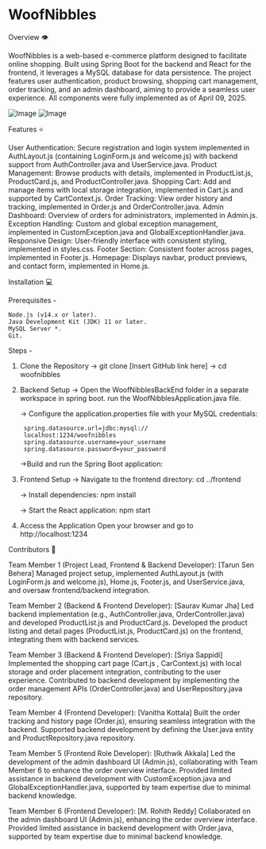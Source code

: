 # WoofNibbles


Overview 👁️

WoofNibbles is a web-based e-commerce platform designed to facilitate online shopping. Built using Spring Boot for the backend and React for the frontend, it leverages a MySQL database for data persistence. The project features user authentication, product browsing, shopping cart management, order tracking, and an admin dashboard, aiming to provide a seamless user experience. All components were fully implemented as of April 09, 2025.


![Image](https://github.com/user-attachments/assets/1388612d-9f5f-45e0-9e1a-34e9df1614d5)
![Image](https://github.com/user-attachments/assets/142cc7b4-17d0-491b-8850-ab3c75b110c0)

Features ⭐

User Authentication: Secure registration and login system implemented in AuthLayout.js (containing LoginForm.js and welcome.js) with backend support from AuthController.java and UserService.java.
Product Management: Browse products with details, implemented in ProductList.js, ProductCard.js, and ProductController.java.
Shopping Cart: Add and manage items with local storage integration, implemented in Cart.js and supported by CartContext.js.
Order Tracking: View order history and tracking, implemented in Order.js and OrderController.java.
Admin Dashboard: Overview of orders for administrators, implemented in Admin.js.
Exception Handling: Custom and global exception management, implemented in CustomException.java and GlobalExceptionHandler.java.
Responsive Design: User-friendly interface with consistent styling, implemented in styles.css.
Footer Section: Consistent footer across pages, implemented in Footer.js.
Homepage: Displays navbar, product previews, and contact form, implemented in Home.js.



Installation 💻


Prerequisites -

    Node.js (v14.x or later).
    Java Development Kit (JDK) 11 or later.
    MySQL Server *.
    Git.

Steps -

1. Clone the Repository
    -> git clone [Insert GitHub link here]
    -> cd woofnibbles

2. Backend Setup
    -> Open the WoofNibblesBackEnd folder in a
        separate workspace in spring boot.
        run the WoofNibblesApplication.java file.
        
    -> Configure the application.properties file 
        with your MySQL credentials:

        spring.datasource.url=jdbc:mysql://
        localhost:1234/woofnibbles
        spring.datasource.username=your_username
        spring.datasource.password=your_password
    
    ->Build and run the Spring Boot application:

3. Frontend Setup
    -> Navigate to the frontend directory:
        cd ../frontend

    -> Install dependencies:
        npm install

    -> Start the React application:
        npm start

4. Access the Application
    Open your browser and go to http://localhost:1234 





Contributors 🌿

Team Member 1 (Project Lead, Frontend & Backend Developer): [Tarun Sen Behera]
Managed project setup, implemented AuthLayout.js (with LoginForm.js and welcome.js), Home.js, Footer.js, and UserService.java, and oversaw frontend/backend integration.

Team Member 2 (Backend & Frontend Developer): [Saurav Kumar Jha]
Led backend implementation (e.g., AuthController.java, OrderController.java) and developed ProductList.js and ProductCard.js.
Developed the product listing and detail pages (ProductList.js, ProductCard.js) on the frontend, integrating them with backend services.


Team Member 3 (Backend & Frontend Developer): [Sriya Sappidi]
Implemented the shopping cart page (Cart.js , CarContext.js) with local storage and order placement integration, contributing to the user experience.
Contributed to backend development by implementing the order management APIs (OrderController.java) and UserRepository.java repository.


Team Member 4 (Frontend Developer): [Vanitha Kottala]
Built the order tracking and history page (Order.js), ensuring seamless integration with the backend.
Supported backend development by defining the User.java entity and ProductRepository.java repository.


Team Member 5 (Frontend Role Developer): [Ruthwik Akkala]
Led the development of the admin dashboard UI (Admin.js), collaborating with Team Member 6 to enhance the order overview interface.
Provided limited assistance in backend development with CustomException.java and GlobalExceptionHandler.java, supported by team expertise due to minimal backend knowledge.


Team Member 6 (Frontend Developer): [M. Rohith Reddy]
Collaborated on the admin dashboard UI (Admin.js), enhancing the order overview interface.
Provided limited assistance in backend development with Order.java, supported by team expertise due to minimal backend knowledge.
